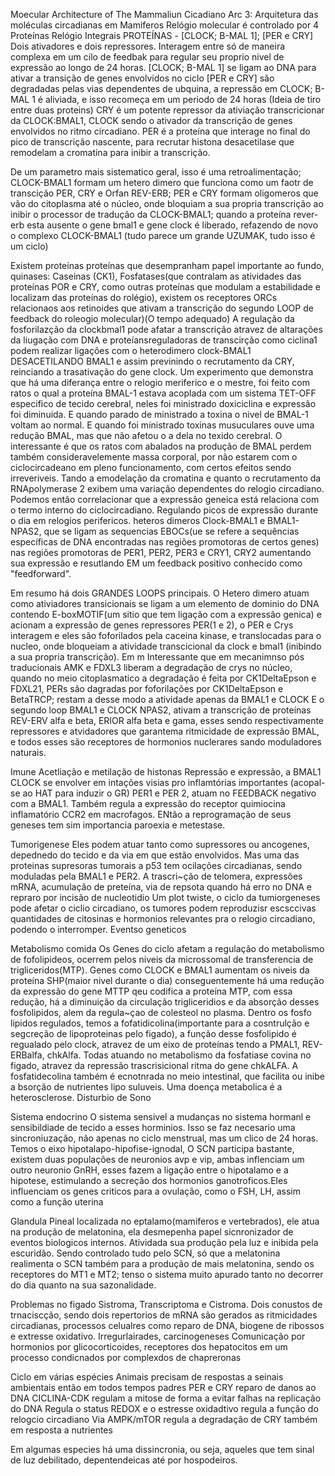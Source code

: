 Moecular Architecture of The Mammaliun Cicadiano
Arc 3: Arquitetura das moléculas circadianas em Mamiferos
Relógio molecular é controlado por 4 Proteínas Relógio Integrais
PROTEÍNAS - [CLOCK; B-MAL 1]; [PER e CRY]
Dois ativadores e dois repressores. Interagem entre só de maneira complexa em um cilo de feedbak para regular seu proprio nivel de expressão ao longo de 24 horas.
[CLOCK; B-MAL 1] se ligam ao DNA para ativar a transição de genes envolvidos no ciclo
[PER e CRY] são degradadas pelas vias dependentes de ubquina, a repressão em CLOCK; B-MAL 1 é aliviada, e isso recomeça em um periodo de 24 horas
(Ideia de tiro entre duas proteins)
CRY é um potente repressor da ativiação transcricionar da CLOCK:BMAL1, CLOCK sendo o ativador da transcrição de genes envolvidos no ritmo circadiano.
PER é a proteína que interage no final do pico de transcrição nascente, para recrutar histona desacetilase que remodelam a cromatina para inibir a transcrição.

De um parametro mais sistematico geral, isso é uma retroalimentação; CLOCK-BMAL1 formam um hetero dimero que funciona como um faotr de transcição PER, CRY e Orfan REV-ERB; PER e CRY formam oligomeros que vão do citoplasma até o núcleo, onde bloquiam a sua propria transcrição ao inibir o processor de tradução da CLOCK-BMAL1; quando a proteína rever-erb esta ausente o gene bmal1 e gene clock é liberado, refazendo de novo o complexo CLOCK-BMAL1
(tudo parece um grande UZUMAK, tudo isso é um ciclo)


Existem proteínas proteínas que desempranham papel importante ao fundo, quinases: Caseinas (CK1), Fosfatases(que contralam as atividades das proteínas POR e CRY, como outras proteínas que modulam a estabilidade e localizam das proteínas do rolégio), existem os receptores ORCs relacionaos aos retinoides que ativam a transcrição do segundo LOOP de feedback do roleogio molecular)(O tempo adequado)
A regulação da fosforilazção da clockbmal1 pode afatar a transcrição atravez de altarações da liugação com DNA e proteíansreguladoras de transcirção como ciclina1 podem realizar ligações com o heterodimero clock-BMAL1 DESACETILANDO BMAL1 e assim previnindo o recrutamento da CRY, reinciando a trasativação do gene clock. 
Um experimento que demonstra que há uma diferança entre o relogio meriferico e o mestre, foi feito com ratos o qual a proteína BMAL-1 estava acoplada com um sistema TET-OFF especifico de tecido cerebral, neles foi ministrado doxiciclina e expressão foi diminuida. E quando parado de ministrado a toxina o nivel de BMAL-1 voltam ao normal. E quando foi ministrado toxinas musuculares ouve uma redução BMAL, mas que não afetou o a dela no texido cerebral. O interessante é que os ratos com abalados na produção de BMAL perdem também consideravelemente massa corporal, por não estarem com o ciclocircadeano em pleno funcionamento, com certos efeitos sendo irreveriveis.
Tando a emodelação da cromatina e quanto o recrutamento da RNApolymerase 2 exibem uma variação dependentes do relogio circadiano. Podemos então correlacionar que a expressão geneica está relaciona com o termo interno do ciclocircadiano. Regulando picos de expressão durante o dia em relogios perifericos.
heteros dimeros Clock-BMAL1 e BMAL1-NPAS2, que se ligam as sequencias EBOCs(ue se refere a sequências específicas de DNA encontradas nas regiões promotoras de certos genes) nas regiões promotoras de PER1, PER2, PER3 e CRY1, CRY2 aumentando sua expressão e resutlando EM um feedback positivo conhecido como "feedforward".

Em resumo há dois GRANDES LOOPS principais.
O Hetero dimero atuam como ativiadores transicionais se ligam a um elemento de dominio do DNA contendo E-boxMOTIF(um sitio que tem ligação com a expressão genica) e acionam a expressão de genes repressores PER(1 e 2), o PER e Crys interagem e eles são foforilados pela caceina kinase, e translocadas para o nucleo, onde bloqueiam a atividade transcicional da clock e bmal1 (inibindo a sua propria transcrição). Em m
Interessante que em mecanimnso pós traducionais AMK e FDXL3 liberam a degradação de crys no núcleo, quando no meio citoplasmatico a degradação é feita por CK1DeltaEpson e FDXL21, PERs são dagradas por foforilações por CK1DeltaEpson e BetaTRCP; restam a desse modo a atividade apenas da BMAL1 e CLOCK
E o segundo loop BMAL1 e CLOCK NPAS2, ativam a transcrição de proteínas REV-ERV alfa e beta, ERIOR alfa beta e gama, esses sendo respectivamente repressores e atvidadores que garantema ritmicidade de expressão BMAL, e todos esses são receptores de hormonios nuclerares sando moduladores naturais. 


Imune
Acetliação e metilação de histonas
Repressão e expressão, a BMAL1
CLOCK se envolver em intações visias pro inflamtórias importantes
(acopal-se ao HAT para induzir o GR)
PER1 e PER 2, atuam no FEEDBACK negativo com a BMAL1. Também regula a expressão do receptor quimiocina inflamatório CCR2 em macrofagos.
ENtão a reprogramação de seus geneses tem sim importancia paroexia e metestase.

Tumorigenese
Eles podem atuar tanto como supressores ou ancogenes, depednedo do tecido e da via em que estão envolvidos. Mas uma das proteinas supresoras tumorais a p53 tem ocilações circadianas, sendo moduladas pela BMAL1 e PER2.
A trascri~ção de telomera, expressões mRNA, acumulação de preteína, via de repsota quando há erro no DNA e repraro por incisão de nucleotidio
Um plot twiste, o ciclo da tumiorgeneses pode afetar o ciclio circadiano, os tumores podem reproduzisr escsccivas quantidades de citosinas e hormonios relevantes pra o relogio circadiano, podendo o interromper. Eventso geneticos


 Metabolismo comida
 Os Genes do ciclo afetam a regulação do metabolismo de fofolipideos, ocerrem pelos niveis da microssomal de transferencia de trigliceridos(MTP). Genes como CLOCK e BMAL1 aumentam os niveis da proteína SHP(maior nivel durante o dia) conseguentemente há uma redução da expressão do gene MTTP qeu codifica a proteína MTP, com essa redução, há a diminuição da circulação trigliceridios e da absorção desses fosfolipidos, alem da regula~çao de colesteol no plasma. Dentro os fosfo lipidos regulados, temos a fofatidicolina(importante para a cosntrulção e segcreção de lipoproteinas pelo figado), a função desse fosfolipido é regualado pelo clock, atravez de um eixo de proteínas tendo a PMAL1, REV-ERBalfa, chkAlfa. Todas atuando no metabolismo da fosfatiase covina no figado, atravez da repressão trascrisicional ritma do gene chkALFA. A fosfatidecolina também é ecnotnrada no meio intestinal, que facilita ou inibe a bsorção de nutrientes lipo suluveis.
 Uma doença metabolica é a heterosclerose.
 Disturbio de Sono
 
 
 Sistema endocrino
 O sistema sensivel a mudanças no sistema hormanl e sensibildiade de tecido a esses horminios. Isso se faz necesario uma sincroniuzação, não apenas no ciclo menstrual, mas um clico de 24 horas. Temos o eixo hipotalapo-hipofise-ignodal, O SCN participa bastante, existem duas populações de neuronios avp e vip, ambas inflenciam um outro neuronio GnRH, esses fazem a ligação entre o hipotalamo e a hipotese, estimulando a secreção dos hormonios ganotroficos.Eles influenciam os genes criticos para a ovulação, como o FSH, LH, assim como a função uterina  
 
 Glandula Pineal
 localizada no eptalamo(mamiferos e vertebrados), ele atua na produção de melatonina, ela desmepenha papel sicnronizador de eventos biologicos internos. Atividada sua produção pela luz e inibida pela escuridão. Sendo controlado tudo pelo SCN, só que a melatonina realimenta o SCN também para a produção de mais melatonina, sendo os receptores do MT1 e MT2; tenso o sistema muito apurado tanto no decorrer do dia quanto na sua sazonalidade.
 
 Problemas no figado
 Sistroma, Transcriptoma e Cistroma. Dois conustos de trnaciscção, sendo dois repertorios de mRNA são gerados as ritmicidades circadianas, processos celualres como reparo de DNA, biogene de ribossos e extresse oxidativo.
 Irregurlairades, carcinogeneses
 Comunicação por hormonios por glicocorticoides, receptores dos hepatocitos em um processo condicnados por complexdos de chapreronas

Ciclo em várias espécies
Animais precisam de respostas a seinais ambientais então em todos tempos padres
PER e CRY reparo de danos ao DNA
CICLINA-CDK regulam a mitose de forma a evitar falhas na replicação do DNA
Regula o status REDOX e o estresse oxidadtivo regula a função do relogcio circadiano
Via AMPK/mTOR regula a degradação de CRY também em resposta a nutrientes

Em algumas especies há uma dissincronia, ou seja, aqueles que tem sinal de luz debilitado, depentendeicas até por hospodeiros.

